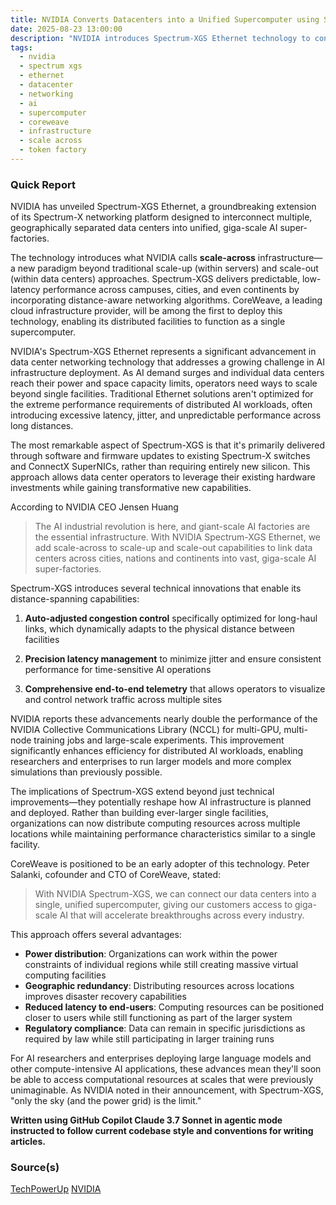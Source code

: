 ```yaml
---
title: NVIDIA Converts Datacenters into a Unified Supercomputer using Spectrum-XGS Ethernet
date: 2025-08-23 13:00:00
description: "NVIDIA introduces Spectrum-XGS Ethernet technology to connect geographically distributed data centers into unified AI super-factories, enabling giga-scale computing."
tags:
  - nvidia
  - spectrum xgs
  - ethernet
  - datacenter
  - networking
  - ai
  - supercomputer
  - coreweave
  - infrastructure
  - scale across
  - token factory
---
```


### Quick Report

NVIDIA has unveiled Spectrum-XGS Ethernet, a groundbreaking extension of its Spectrum-X networking platform designed to interconnect multiple, geographically separated data centers into unified, giga-scale AI super-factories.

<!-- more -->

The technology introduces what NVIDIA calls **scale-across** infrastructure—a new paradigm beyond traditional scale-up (within servers) and scale-out (within data centers) approaches. Spectrum-XGS delivers predictable, low-latency performance across campuses, cities, and even continents by incorporating distance-aware networking algorithms. CoreWeave, a leading cloud infrastructure provider, will be among the first to deploy this technology, enabling its distributed facilities to function as a single supercomputer.

NVIDIA\'s Spectrum-XGS Ethernet represents a significant advancement in data center networking technology that addresses a growing challenge in AI infrastructure deployment. As AI demand surges and individual data centers reach their power and space capacity limits, operators need ways to scale beyond single facilities. Traditional Ethernet solutions aren\'t optimized for the extreme performance requirements of distributed AI workloads, often introducing excessive latency, jitter, and unpredictable performance across long distances.

The most remarkable aspect of Spectrum-XGS is that it\'s primarily delivered through software and firmware updates to existing Spectrum-X switches and ConnectX SuperNICs, rather than requiring entirely new silicon. This approach allows data center operators to leverage their existing hardware investments while gaining transformative new capabilities.

According to NVIDIA CEO Jensen Huang
> The AI industrial revolution is here, and giant-scale AI factories are the essential infrastructure. With NVIDIA Spectrum-XGS Ethernet, we add scale-across to scale-up and scale-out capabilities to link data centers across cities, nations and continents into vast, giga-scale AI super-factories.

Spectrum-XGS introduces several technical innovations that enable its distance-spanning capabilities:

1. **Auto-adjusted congestion control** specifically optimized for long-haul links, which dynamically adapts to the physical distance between facilities

2. **Precision latency management** to minimize jitter and ensure consistent performance for time-sensitive AI operations

3. **Comprehensive end-to-end telemetry** that allows operators to visualize and control network traffic across multiple sites

NVIDIA reports these advancements nearly double the performance of the NVIDIA Collective Communications Library (NCCL) for multi-GPU, multi-node training jobs and large-scale experiments. This improvement significantly enhances efficiency for distributed AI workloads, enabling researchers and enterprises to run larger models and more complex simulations than previously possible.

The implications of Spectrum-XGS extend beyond just technical improvements—they potentially reshape how AI infrastructure is planned and deployed. Rather than building ever-larger single facilities, organizations can now distribute computing resources across multiple locations while maintaining performance characteristics similar to a single facility.

CoreWeave is positioned to be an early adopter of this technology. Peter Salanki, cofounder and CTO of CoreWeave, stated:
> With NVIDIA Spectrum-XGS, we can connect our data centers into a single, unified supercomputer, giving our customers access to giga-scale AI that will accelerate breakthroughs across every industry.

This approach offers several advantages:

- **Power distribution**: Organizations can work within the power constraints of individual regions while still creating massive virtual computing facilities
- **Geographic redundancy**: Distributing resources across locations improves disaster recovery capabilities
- **Reduced latency to end-users**: Computing resources can be positioned closer to users while still functioning as part of the larger system
- **Regulatory compliance**: Data can remain in specific jurisdictions as required by law while still participating in larger training runs

For AI researchers and enterprises deploying large language models and other compute-intensive AI applications, these advances mean they\'ll soon be able to access computational resources at scales that were previously unimaginable. As NVIDIA noted in their announcement, with Spectrum-XGS, "only the sky (and the power grid) is the limit."

**Written using GitHub Copilot Claude 3.7 Sonnet in agentic mode instructed to follow current codebase style and conventions for writing articles.**

### Source(s)

[TechPowerUp][def]
[NVIDIA][def2]

[def]: https://www.techpowerup.com/340218/nvidia-links-data-centers-into-a-unified-supercomputer-with-spectrum-xgs-ethernet
[def2]: https://nvidianews.nvidia.com/news/nvidia-introduces-spectrum-xgs-ethernet-to-connect-distributed-data-centers-into-giga-scale-ai-super-factories
